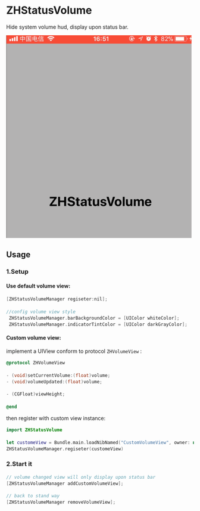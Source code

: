 # ZHStatusVolume

Hide system volume hud, display upon status bar.

![](/resource/bar.gif)

## Usage

### 1.Setup 

#### Use default volume view:

```objective-c
[ZHStatusVolumeManager regiseter:nil];

//config volume view style
 ZHStatusVolumeManager.barBackgroundColor = [UIColor whiteColor];
 ZHStatusVolumeManager.indicatorTintColor = [UIColor darkGrayColor];
```

#### Custom volume view: 

implement a UIView conform to protocol  `ZHVolumeView` :

```objective-c
@protocol ZHVolumeView

- (void)setCurrentVolume:(float)volume;
- (void)volumeUpdated:(float)volume;

- (CGFloat)viewHeight;

@end
```
then register with custom view instance:

```swift
import ZHStatusVolume

let customeView = Bundle.main.loadNibNamed("CustomVolumeView", owner: nil, options: nil)?.first as! CustomVolumeView
ZHStatusVolumeManager.regiseter(customeView)
```

### 2.Start it

```objective-c
// volume changed view will only display upon status bar
[ZHStatusVolumeManager addCustomVolumeView];

// back to stand way
[ZHStatusVolumeManager removeVolumeView];

```

